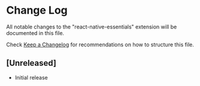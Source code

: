 # Change Log

All notable changes to the "react-native-essentials" extension will be documented in this file.

Check [Keep a Changelog](http://keepachangelog.com/) for recommendations on how to structure this file.

## [Unreleased]

- Initial release